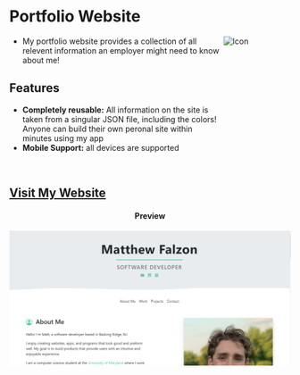 # Portfolio Website

<img src="https://image.flaticon.com/icons/svg/3233/3233454.svg" align="right"
     alt="Icon" width="120" height="178">

* My portfolio website provides a collection of all relevent information
  an employer might need to know about me!
  
## Features

* **Completely reusable:** All information on the site is taken from a singular
  JSON file, including the colors! Anyone can build their own peronal site within
  minutes using my app
* **Mobile Support:** all devices are supported
  
<br/>
<h2>
     <a href="http://mgfalzon.github.io/student-portal" target="_blank">Visit My Website</a>
</h2>
     

<h4 align="center">Preview</h4>

<p align="center">
  <img src="./screenshot.PNG" alt="Homepage Image">
</p>


